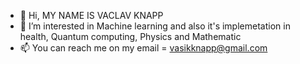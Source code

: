 - 👋 Hi, MY NAME IS VACLAV KNAPP
- 👀 I’m interested in Machine learning and also it's implemetation in health, Quantum computing, Physics and Mathematic
- 📫 You can reach me on my email = vasikknapp@gmail.com

<!---
WasabiCode/WasabiCode is a ✨ special ✨ repository because its `README.md` (this file) appears on your GitHub profile.
You can click the Preview link to take a look at your changes.
--->
